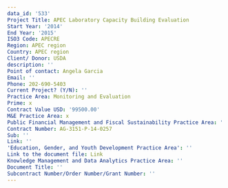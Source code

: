 ```yaml
---
data_id: '533'
Project Title: APEC Laboratory Capacity Building Evaluation
Start Year: '2014'
End Year: '2015'
ISO3 Code: APECRE
Region: APEC region
Country: APEC region
Client/ Donor: USDA
description: ''
Point of contact: Angela Garcia
Email: ''
Phone: 202-690-5403
Current Project? (Y/N): ''
Practice Area: Monitoring and Evaluation
Prime: x
Contract Value USD: '99500.00'
M&E Practice Area: x
Public Financial Management and Fiscal Sustainability Practice Area: ''
Contract Number: AG-3151-P-14-0257
Sub: ''
Link: ''
'Education, Gender, and Youth Development Practice Area': ''
Link to the document file: Link
Knowledge Management and Data Analytics Practice Area: ''
Document Title: ''
Subcontract Number/Order Number/Grant Number: ''
---
```

